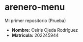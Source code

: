 # arenero-menu
Mi primer repositorio (Prueba)

- **Nombre:** Osiris Ojeda Rodríguez
- **Matrícula:** 202245944
